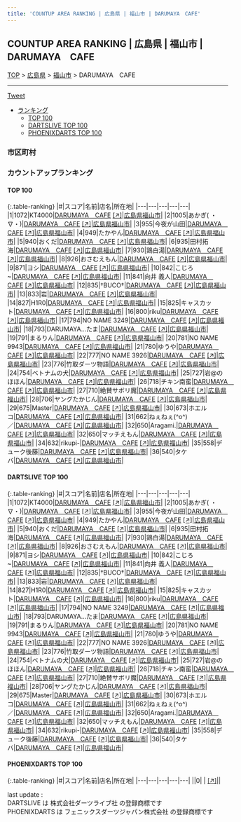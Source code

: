 ```yaml
---
title: 'COUNTUP AREA RANKING | 広島県 | 福山市 | DARUMAYA　CAFE'
---
```

## COUNTUP AREA RANKING | 広島県 | 福山市 | DARUMAYA　CAFE

[TOP](/darts/rank/) > [広島県](/darts/rank/広島県/) > [福山市](/darts/rank/広島県/福山市/) > DARUMAYA　CAFE

___

<a href="https://twitter.com/share?ref_src=twsrc%5Etfw" data-text="COUNTUP AREA RANKING | 広島県福山市DARUMAYA　CAFE" class="twitter-share-button" data-hashtags="DARTSLIVE,PHOENIXDARTS,darts,ダーツ" data-show-count="false">Tweet</a>

* [ランキング](#カウントアップランキング)
    * [TOP 100](#top-100)
    * [DARTSLIVE TOP 100](#dartslive-top-100)
    * [PHOENIXDARTS TOP 100](#phoenixdarts-top-100)

### 市区町村

<ul>

</ul>

### カウントアップランキング

#### TOP 100



{:.table-ranking}
|#|スコア|名前|店名|所在地|
|---|---|---|---|---|
|1|1072|<span class="rank-name-dl">KT4000</span>|<a href="/darts/rank/shops/047db89e96b85fdbb21333aee1bd51e4.html">DARUMAYA　CAFE</a> <a href="https://search.dartslive.com/jp/shop/047db89e96b85fdbb21333aee1bd51e4">[↗]</a>|<a href="/darts/rank/広島県/福山市">広島県福山市</a>|
|2|1005|<span class="rank-name-dl">あかぎ( ・∇・)</span>|<a href="/darts/rank/shops/047db89e96b85fdbb21333aee1bd51e4.html">DARUMAYA　CAFE</a> <a href="https://search.dartslive.com/jp/shop/047db89e96b85fdbb21333aee1bd51e4">[↗]</a>|<a href="/darts/rank/広島県/福山市">広島県福山市</a>|
|3|955|<span class="rank-name-dl">今夜が山田</span>|<a href="/darts/rank/shops/047db89e96b85fdbb21333aee1bd51e4.html">DARUMAYA　CAFE</a> <a href="https://search.dartslive.com/jp/shop/047db89e96b85fdbb21333aee1bd51e4">[↗]</a>|<a href="/darts/rank/広島県/福山市">広島県福山市</a>|
|4|949|<span class="rank-name-dl">たかやん</span>|<a href="/darts/rank/shops/047db89e96b85fdbb21333aee1bd51e4.html">DARUMAYA　CAFE</a> <a href="https://search.dartslive.com/jp/shop/047db89e96b85fdbb21333aee1bd51e4">[↗]</a>|<a href="/darts/rank/広島県/福山市">広島県福山市</a>|
|5|940|<span class="rank-name-dl">おくだ</span>|<a href="/darts/rank/shops/047db89e96b85fdbb21333aee1bd51e4.html">DARUMAYA　CAFE</a> <a href="https://search.dartslive.com/jp/shop/047db89e96b85fdbb21333aee1bd51e4">[↗]</a>|<a href="/darts/rank/広島県/福山市">広島県福山市</a>|
|6|935|<span class="rank-name-dl">田村拓海</span>|<a href="/darts/rank/shops/047db89e96b85fdbb21333aee1bd51e4.html">DARUMAYA　CAFE</a> <a href="https://search.dartslive.com/jp/shop/047db89e96b85fdbb21333aee1bd51e4">[↗]</a>|<a href="/darts/rank/広島県/福山市">広島県福山市</a>|
|7|930|<span class="rank-name-dl">鶏白湯</span>|<a href="/darts/rank/shops/047db89e96b85fdbb21333aee1bd51e4.html">DARUMAYA　CAFE</a> <a href="https://search.dartslive.com/jp/shop/047db89e96b85fdbb21333aee1bd51e4">[↗]</a>|<a href="/darts/rank/広島県/福山市">広島県福山市</a>|
|8|926|<span class="rank-name-dl">おさむえもん</span>|<a href="/darts/rank/shops/047db89e96b85fdbb21333aee1bd51e4.html">DARUMAYA　CAFE</a> <a href="https://search.dartslive.com/jp/shop/047db89e96b85fdbb21333aee1bd51e4">[↗]</a>|<a href="/darts/rank/広島県/福山市">広島県福山市</a>|
|9|871|<span class="rank-name-dl">ヨシ</span>|<a href="/darts/rank/shops/047db89e96b85fdbb21333aee1bd51e4.html">DARUMAYA　CAFE</a> <a href="https://search.dartslive.com/jp/shop/047db89e96b85fdbb21333aee1bd51e4">[↗]</a>|<a href="/darts/rank/広島県/福山市">広島県福山市</a>|
|10|842|<span class="rank-name-dl">こじろ~</span>|<a href="/darts/rank/shops/047db89e96b85fdbb21333aee1bd51e4.html">DARUMAYA　CAFE</a> <a href="https://search.dartslive.com/jp/shop/047db89e96b85fdbb21333aee1bd51e4">[↗]</a>|<a href="/darts/rank/広島県/福山市">広島県福山市</a>|
|11|841|<span class="rank-name-dl">向井 義人</span>|<a href="/darts/rank/shops/047db89e96b85fdbb21333aee1bd51e4.html">DARUMAYA　CAFE</a> <a href="https://search.dartslive.com/jp/shop/047db89e96b85fdbb21333aee1bd51e4">[↗]</a>|<a href="/darts/rank/広島県/福山市">広島県福山市</a>|
|12|835|<span class="rank-name-dl">†BUCO†</span>|<a href="/darts/rank/shops/047db89e96b85fdbb21333aee1bd51e4.html">DARUMAYA　CAFE</a> <a href="https://search.dartslive.com/jp/shop/047db89e96b85fdbb21333aee1bd51e4">[↗]</a>|<a href="/darts/rank/広島県/福山市">広島県福山市</a>|
|13|833|<span class="rank-name-dl">岩</span>|<a href="/darts/rank/shops/047db89e96b85fdbb21333aee1bd51e4.html">DARUMAYA　CAFE</a> <a href="https://search.dartslive.com/jp/shop/047db89e96b85fdbb21333aee1bd51e4">[↗]</a>|<a href="/darts/rank/広島県/福山市">広島県福山市</a>|
|14|827|<span class="rank-name-dl">H1R0</span>|<a href="/darts/rank/shops/047db89e96b85fdbb21333aee1bd51e4.html">DARUMAYA　CAFE</a> <a href="https://search.dartslive.com/jp/shop/047db89e96b85fdbb21333aee1bd51e4">[↗]</a>|<a href="/darts/rank/広島県/福山市">広島県福山市</a>|
|15|825|<span class="rank-name-dl">キャスカット</span>|<a href="/darts/rank/shops/047db89e96b85fdbb21333aee1bd51e4.html">DARUMAYA　CAFE</a> <a href="https://search.dartslive.com/jp/shop/047db89e96b85fdbb21333aee1bd51e4">[↗]</a>|<a href="/darts/rank/広島県/福山市">広島県福山市</a>|
|16|800|<span class="rank-name-dl">riku</span>|<a href="/darts/rank/shops/047db89e96b85fdbb21333aee1bd51e4.html">DARUMAYA　CAFE</a> <a href="https://search.dartslive.com/jp/shop/047db89e96b85fdbb21333aee1bd51e4">[↗]</a>|<a href="/darts/rank/広島県/福山市">広島県福山市</a>|
|17|794|<span class="rank-name-dl">NO NAME 3249</span>|<a href="/darts/rank/shops/047db89e96b85fdbb21333aee1bd51e4.html">DARUMAYA　CAFE</a> <a href="https://search.dartslive.com/jp/shop/047db89e96b85fdbb21333aee1bd51e4">[↗]</a>|<a href="/darts/rank/広島県/福山市">広島県福山市</a>|
|18|793|<span class="rank-name-dl">DARUMAYA...たま</span>|<a href="/darts/rank/shops/047db89e96b85fdbb21333aee1bd51e4.html">DARUMAYA　CAFE</a> <a href="https://search.dartslive.com/jp/shop/047db89e96b85fdbb21333aee1bd51e4">[↗]</a>|<a href="/darts/rank/広島県/福山市">広島県福山市</a>|
|19|791|<span class="rank-name-dl">まるりん</span>|<a href="/darts/rank/shops/047db89e96b85fdbb21333aee1bd51e4.html">DARUMAYA　CAFE</a> <a href="https://search.dartslive.com/jp/shop/047db89e96b85fdbb21333aee1bd51e4">[↗]</a>|<a href="/darts/rank/広島県/福山市">広島県福山市</a>|
|20|781|<span class="rank-name-dl">NO NAME 9943</span>|<a href="/darts/rank/shops/047db89e96b85fdbb21333aee1bd51e4.html">DARUMAYA　CAFE</a> <a href="https://search.dartslive.com/jp/shop/047db89e96b85fdbb21333aee1bd51e4">[↗]</a>|<a href="/darts/rank/広島県/福山市">広島県福山市</a>|
|21|780|<span class="rank-name-dl">ゆうや</span>|<a href="/darts/rank/shops/047db89e96b85fdbb21333aee1bd51e4.html">DARUMAYA　CAFE</a> <a href="https://search.dartslive.com/jp/shop/047db89e96b85fdbb21333aee1bd51e4">[↗]</a>|<a href="/darts/rank/広島県/福山市">広島県福山市</a>|
|22|777|<span class="rank-name-dl">NO NAME 3926</span>|<a href="/darts/rank/shops/047db89e96b85fdbb21333aee1bd51e4.html">DARUMAYA　CAFE</a> <a href="https://search.dartslive.com/jp/shop/047db89e96b85fdbb21333aee1bd51e4">[↗]</a>|<a href="/darts/rank/広島県/福山市">広島県福山市</a>|
|23|776|<span class="rank-name-dl">竹取ダーツ物語</span>|<a href="/darts/rank/shops/047db89e96b85fdbb21333aee1bd51e4.html">DARUMAYA　CAFE</a> <a href="https://search.dartslive.com/jp/shop/047db89e96b85fdbb21333aee1bd51e4">[↗]</a>|<a href="/darts/rank/広島県/福山市">広島県福山市</a>|
|24|754|<span class="rank-name-dl">ベトナムの犬</span>|<a href="/darts/rank/shops/047db89e96b85fdbb21333aee1bd51e4.html">DARUMAYA　CAFE</a> <a href="https://search.dartslive.com/jp/shop/047db89e96b85fdbb21333aee1bd51e4">[↗]</a>|<a href="/darts/rank/広島県/福山市">広島県福山市</a>|
|25|727|<span class="rank-name-dl">岩@のほほん</span>|<a href="/darts/rank/shops/047db89e96b85fdbb21333aee1bd51e4.html">DARUMAYA　CAFE</a> <a href="https://search.dartslive.com/jp/shop/047db89e96b85fdbb21333aee1bd51e4">[↗]</a>|<a href="/darts/rank/広島県/福山市">広島県福山市</a>|
|26|718|<span class="rank-name-dl">チキン南蛮</span>|<a href="/darts/rank/shops/047db89e96b85fdbb21333aee1bd51e4.html">DARUMAYA　CAFE</a> <a href="https://search.dartslive.com/jp/shop/047db89e96b85fdbb21333aee1bd51e4">[↗]</a>|<a href="/darts/rank/広島県/福山市">広島県福山市</a>|
|27|710|<span class="rank-name-dl">絶賛サボリ魔</span>|<a href="/darts/rank/shops/047db89e96b85fdbb21333aee1bd51e4.html">DARUMAYA　CAFE</a> <a href="https://search.dartslive.com/jp/shop/047db89e96b85fdbb21333aee1bd51e4">[↗]</a>|<a href="/darts/rank/広島県/福山市">広島県福山市</a>|
|28|706|<span class="rank-name-dl">ヤングたかじん</span>|<a href="/darts/rank/shops/047db89e96b85fdbb21333aee1bd51e4.html">DARUMAYA　CAFE</a> <a href="https://search.dartslive.com/jp/shop/047db89e96b85fdbb21333aee1bd51e4">[↗]</a>|<a href="/darts/rank/広島県/福山市">広島県福山市</a>|
|29|675|<span class="rank-name-dl">Master</span>|<a href="/darts/rank/shops/047db89e96b85fdbb21333aee1bd51e4.html">DARUMAYA　CAFE</a> <a href="https://search.dartslive.com/jp/shop/047db89e96b85fdbb21333aee1bd51e4">[↗]</a>|<a href="/darts/rank/広島県/福山市">広島県福山市</a>|
|30|673|<span class="rank-name-dl">ホエルコ</span>|<a href="/darts/rank/shops/047db89e96b85fdbb21333aee1bd51e4.html">DARUMAYA　CAFE</a> <a href="https://search.dartslive.com/jp/shop/047db89e96b85fdbb21333aee1bd51e4">[↗]</a>|<a href="/darts/rank/広島県/福山市">広島県福山市</a>|
|31|662|<span class="rank-name-dl">ねぇねぇ(^o^)／</span>|<a href="/darts/rank/shops/047db89e96b85fdbb21333aee1bd51e4.html">DARUMAYA　CAFE</a> <a href="https://search.dartslive.com/jp/shop/047db89e96b85fdbb21333aee1bd51e4">[↗]</a>|<a href="/darts/rank/広島県/福山市">広島県福山市</a>|
|32|650|<span class="rank-name-dl">Aragami.</span>|<a href="/darts/rank/shops/047db89e96b85fdbb21333aee1bd51e4.html">DARUMAYA　CAFE</a> <a href="https://search.dartslive.com/jp/shop/047db89e96b85fdbb21333aee1bd51e4">[↗]</a>|<a href="/darts/rank/広島県/福山市">広島県福山市</a>|
|32|650|<span class="rank-name-dl">マッチえもん</span>|<a href="/darts/rank/shops/047db89e96b85fdbb21333aee1bd51e4.html">DARUMAYA　CAFE</a> <a href="https://search.dartslive.com/jp/shop/047db89e96b85fdbb21333aee1bd51e4">[↗]</a>|<a href="/darts/rank/広島県/福山市">広島県福山市</a>|
|34|632|<span class="rank-name-dl">rikupi-</span>|<a href="/darts/rank/shops/047db89e96b85fdbb21333aee1bd51e4.html">DARUMAYA　CAFE</a> <a href="https://search.dartslive.com/jp/shop/047db89e96b85fdbb21333aee1bd51e4">[↗]</a>|<a href="/darts/rank/広島県/福山市">広島県福山市</a>|
|35|558|<span class="rank-name-dl">デューク後藤</span>|<a href="/darts/rank/shops/047db89e96b85fdbb21333aee1bd51e4.html">DARUMAYA　CAFE</a> <a href="https://search.dartslive.com/jp/shop/047db89e96b85fdbb21333aee1bd51e4">[↗]</a>|<a href="/darts/rank/広島県/福山市">広島県福山市</a>|
|36|540|<span class="rank-name-dl">タケバ</span>|<a href="/darts/rank/shops/047db89e96b85fdbb21333aee1bd51e4.html">DARUMAYA　CAFE</a> <a href="https://search.dartslive.com/jp/shop/047db89e96b85fdbb21333aee1bd51e4">[↗]</a>|<a href="/darts/rank/広島県/福山市">広島県福山市</a>|


#### DARTSLIVE TOP 100



{:.table-ranking}
|#|スコア|名前|店名|所在地|
|---|---|---|---|---|
|1|1072|<span class="rank-name-dl">KT4000</span>|<a href="/darts/rank/shops/047db89e96b85fdbb21333aee1bd51e4.html">DARUMAYA　CAFE</a> <a href="https://search.dartslive.com/jp/shop/047db89e96b85fdbb21333aee1bd51e4">[↗]</a>|<a href="/darts/rank/広島県/福山市">広島県福山市</a>|
|2|1005|<span class="rank-name-dl">あかぎ( ・∇・)</span>|<a href="/darts/rank/shops/047db89e96b85fdbb21333aee1bd51e4.html">DARUMAYA　CAFE</a> <a href="https://search.dartslive.com/jp/shop/047db89e96b85fdbb21333aee1bd51e4">[↗]</a>|<a href="/darts/rank/広島県/福山市">広島県福山市</a>|
|3|955|<span class="rank-name-dl">今夜が山田</span>|<a href="/darts/rank/shops/047db89e96b85fdbb21333aee1bd51e4.html">DARUMAYA　CAFE</a> <a href="https://search.dartslive.com/jp/shop/047db89e96b85fdbb21333aee1bd51e4">[↗]</a>|<a href="/darts/rank/広島県/福山市">広島県福山市</a>|
|4|949|<span class="rank-name-dl">たかやん</span>|<a href="/darts/rank/shops/047db89e96b85fdbb21333aee1bd51e4.html">DARUMAYA　CAFE</a> <a href="https://search.dartslive.com/jp/shop/047db89e96b85fdbb21333aee1bd51e4">[↗]</a>|<a href="/darts/rank/広島県/福山市">広島県福山市</a>|
|5|940|<span class="rank-name-dl">おくだ</span>|<a href="/darts/rank/shops/047db89e96b85fdbb21333aee1bd51e4.html">DARUMAYA　CAFE</a> <a href="https://search.dartslive.com/jp/shop/047db89e96b85fdbb21333aee1bd51e4">[↗]</a>|<a href="/darts/rank/広島県/福山市">広島県福山市</a>|
|6|935|<span class="rank-name-dl">田村拓海</span>|<a href="/darts/rank/shops/047db89e96b85fdbb21333aee1bd51e4.html">DARUMAYA　CAFE</a> <a href="https://search.dartslive.com/jp/shop/047db89e96b85fdbb21333aee1bd51e4">[↗]</a>|<a href="/darts/rank/広島県/福山市">広島県福山市</a>|
|7|930|<span class="rank-name-dl">鶏白湯</span>|<a href="/darts/rank/shops/047db89e96b85fdbb21333aee1bd51e4.html">DARUMAYA　CAFE</a> <a href="https://search.dartslive.com/jp/shop/047db89e96b85fdbb21333aee1bd51e4">[↗]</a>|<a href="/darts/rank/広島県/福山市">広島県福山市</a>|
|8|926|<span class="rank-name-dl">おさむえもん</span>|<a href="/darts/rank/shops/047db89e96b85fdbb21333aee1bd51e4.html">DARUMAYA　CAFE</a> <a href="https://search.dartslive.com/jp/shop/047db89e96b85fdbb21333aee1bd51e4">[↗]</a>|<a href="/darts/rank/広島県/福山市">広島県福山市</a>|
|9|871|<span class="rank-name-dl">ヨシ</span>|<a href="/darts/rank/shops/047db89e96b85fdbb21333aee1bd51e4.html">DARUMAYA　CAFE</a> <a href="https://search.dartslive.com/jp/shop/047db89e96b85fdbb21333aee1bd51e4">[↗]</a>|<a href="/darts/rank/広島県/福山市">広島県福山市</a>|
|10|842|<span class="rank-name-dl">こじろ~</span>|<a href="/darts/rank/shops/047db89e96b85fdbb21333aee1bd51e4.html">DARUMAYA　CAFE</a> <a href="https://search.dartslive.com/jp/shop/047db89e96b85fdbb21333aee1bd51e4">[↗]</a>|<a href="/darts/rank/広島県/福山市">広島県福山市</a>|
|11|841|<span class="rank-name-dl">向井 義人</span>|<a href="/darts/rank/shops/047db89e96b85fdbb21333aee1bd51e4.html">DARUMAYA　CAFE</a> <a href="https://search.dartslive.com/jp/shop/047db89e96b85fdbb21333aee1bd51e4">[↗]</a>|<a href="/darts/rank/広島県/福山市">広島県福山市</a>|
|12|835|<span class="rank-name-dl">†BUCO†</span>|<a href="/darts/rank/shops/047db89e96b85fdbb21333aee1bd51e4.html">DARUMAYA　CAFE</a> <a href="https://search.dartslive.com/jp/shop/047db89e96b85fdbb21333aee1bd51e4">[↗]</a>|<a href="/darts/rank/広島県/福山市">広島県福山市</a>|
|13|833|<span class="rank-name-dl">岩</span>|<a href="/darts/rank/shops/047db89e96b85fdbb21333aee1bd51e4.html">DARUMAYA　CAFE</a> <a href="https://search.dartslive.com/jp/shop/047db89e96b85fdbb21333aee1bd51e4">[↗]</a>|<a href="/darts/rank/広島県/福山市">広島県福山市</a>|
|14|827|<span class="rank-name-dl">H1R0</span>|<a href="/darts/rank/shops/047db89e96b85fdbb21333aee1bd51e4.html">DARUMAYA　CAFE</a> <a href="https://search.dartslive.com/jp/shop/047db89e96b85fdbb21333aee1bd51e4">[↗]</a>|<a href="/darts/rank/広島県/福山市">広島県福山市</a>|
|15|825|<span class="rank-name-dl">キャスカット</span>|<a href="/darts/rank/shops/047db89e96b85fdbb21333aee1bd51e4.html">DARUMAYA　CAFE</a> <a href="https://search.dartslive.com/jp/shop/047db89e96b85fdbb21333aee1bd51e4">[↗]</a>|<a href="/darts/rank/広島県/福山市">広島県福山市</a>|
|16|800|<span class="rank-name-dl">riku</span>|<a href="/darts/rank/shops/047db89e96b85fdbb21333aee1bd51e4.html">DARUMAYA　CAFE</a> <a href="https://search.dartslive.com/jp/shop/047db89e96b85fdbb21333aee1bd51e4">[↗]</a>|<a href="/darts/rank/広島県/福山市">広島県福山市</a>|
|17|794|<span class="rank-name-dl">NO NAME 3249</span>|<a href="/darts/rank/shops/047db89e96b85fdbb21333aee1bd51e4.html">DARUMAYA　CAFE</a> <a href="https://search.dartslive.com/jp/shop/047db89e96b85fdbb21333aee1bd51e4">[↗]</a>|<a href="/darts/rank/広島県/福山市">広島県福山市</a>|
|18|793|<span class="rank-name-dl">DARUMAYA...たま</span>|<a href="/darts/rank/shops/047db89e96b85fdbb21333aee1bd51e4.html">DARUMAYA　CAFE</a> <a href="https://search.dartslive.com/jp/shop/047db89e96b85fdbb21333aee1bd51e4">[↗]</a>|<a href="/darts/rank/広島県/福山市">広島県福山市</a>|
|19|791|<span class="rank-name-dl">まるりん</span>|<a href="/darts/rank/shops/047db89e96b85fdbb21333aee1bd51e4.html">DARUMAYA　CAFE</a> <a href="https://search.dartslive.com/jp/shop/047db89e96b85fdbb21333aee1bd51e4">[↗]</a>|<a href="/darts/rank/広島県/福山市">広島県福山市</a>|
|20|781|<span class="rank-name-dl">NO NAME 9943</span>|<a href="/darts/rank/shops/047db89e96b85fdbb21333aee1bd51e4.html">DARUMAYA　CAFE</a> <a href="https://search.dartslive.com/jp/shop/047db89e96b85fdbb21333aee1bd51e4">[↗]</a>|<a href="/darts/rank/広島県/福山市">広島県福山市</a>|
|21|780|<span class="rank-name-dl">ゆうや</span>|<a href="/darts/rank/shops/047db89e96b85fdbb21333aee1bd51e4.html">DARUMAYA　CAFE</a> <a href="https://search.dartslive.com/jp/shop/047db89e96b85fdbb21333aee1bd51e4">[↗]</a>|<a href="/darts/rank/広島県/福山市">広島県福山市</a>|
|22|777|<span class="rank-name-dl">NO NAME 3926</span>|<a href="/darts/rank/shops/047db89e96b85fdbb21333aee1bd51e4.html">DARUMAYA　CAFE</a> <a href="https://search.dartslive.com/jp/shop/047db89e96b85fdbb21333aee1bd51e4">[↗]</a>|<a href="/darts/rank/広島県/福山市">広島県福山市</a>|
|23|776|<span class="rank-name-dl">竹取ダーツ物語</span>|<a href="/darts/rank/shops/047db89e96b85fdbb21333aee1bd51e4.html">DARUMAYA　CAFE</a> <a href="https://search.dartslive.com/jp/shop/047db89e96b85fdbb21333aee1bd51e4">[↗]</a>|<a href="/darts/rank/広島県/福山市">広島県福山市</a>|
|24|754|<span class="rank-name-dl">ベトナムの犬</span>|<a href="/darts/rank/shops/047db89e96b85fdbb21333aee1bd51e4.html">DARUMAYA　CAFE</a> <a href="https://search.dartslive.com/jp/shop/047db89e96b85fdbb21333aee1bd51e4">[↗]</a>|<a href="/darts/rank/広島県/福山市">広島県福山市</a>|
|25|727|<span class="rank-name-dl">岩@のほほん</span>|<a href="/darts/rank/shops/047db89e96b85fdbb21333aee1bd51e4.html">DARUMAYA　CAFE</a> <a href="https://search.dartslive.com/jp/shop/047db89e96b85fdbb21333aee1bd51e4">[↗]</a>|<a href="/darts/rank/広島県/福山市">広島県福山市</a>|
|26|718|<span class="rank-name-dl">チキン南蛮</span>|<a href="/darts/rank/shops/047db89e96b85fdbb21333aee1bd51e4.html">DARUMAYA　CAFE</a> <a href="https://search.dartslive.com/jp/shop/047db89e96b85fdbb21333aee1bd51e4">[↗]</a>|<a href="/darts/rank/広島県/福山市">広島県福山市</a>|
|27|710|<span class="rank-name-dl">絶賛サボリ魔</span>|<a href="/darts/rank/shops/047db89e96b85fdbb21333aee1bd51e4.html">DARUMAYA　CAFE</a> <a href="https://search.dartslive.com/jp/shop/047db89e96b85fdbb21333aee1bd51e4">[↗]</a>|<a href="/darts/rank/広島県/福山市">広島県福山市</a>|
|28|706|<span class="rank-name-dl">ヤングたかじん</span>|<a href="/darts/rank/shops/047db89e96b85fdbb21333aee1bd51e4.html">DARUMAYA　CAFE</a> <a href="https://search.dartslive.com/jp/shop/047db89e96b85fdbb21333aee1bd51e4">[↗]</a>|<a href="/darts/rank/広島県/福山市">広島県福山市</a>|
|29|675|<span class="rank-name-dl">Master</span>|<a href="/darts/rank/shops/047db89e96b85fdbb21333aee1bd51e4.html">DARUMAYA　CAFE</a> <a href="https://search.dartslive.com/jp/shop/047db89e96b85fdbb21333aee1bd51e4">[↗]</a>|<a href="/darts/rank/広島県/福山市">広島県福山市</a>|
|30|673|<span class="rank-name-dl">ホエルコ</span>|<a href="/darts/rank/shops/047db89e96b85fdbb21333aee1bd51e4.html">DARUMAYA　CAFE</a> <a href="https://search.dartslive.com/jp/shop/047db89e96b85fdbb21333aee1bd51e4">[↗]</a>|<a href="/darts/rank/広島県/福山市">広島県福山市</a>|
|31|662|<span class="rank-name-dl">ねぇねぇ(^o^)／</span>|<a href="/darts/rank/shops/047db89e96b85fdbb21333aee1bd51e4.html">DARUMAYA　CAFE</a> <a href="https://search.dartslive.com/jp/shop/047db89e96b85fdbb21333aee1bd51e4">[↗]</a>|<a href="/darts/rank/広島県/福山市">広島県福山市</a>|
|32|650|<span class="rank-name-dl">Aragami.</span>|<a href="/darts/rank/shops/047db89e96b85fdbb21333aee1bd51e4.html">DARUMAYA　CAFE</a> <a href="https://search.dartslive.com/jp/shop/047db89e96b85fdbb21333aee1bd51e4">[↗]</a>|<a href="/darts/rank/広島県/福山市">広島県福山市</a>|
|32|650|<span class="rank-name-dl">マッチえもん</span>|<a href="/darts/rank/shops/047db89e96b85fdbb21333aee1bd51e4.html">DARUMAYA　CAFE</a> <a href="https://search.dartslive.com/jp/shop/047db89e96b85fdbb21333aee1bd51e4">[↗]</a>|<a href="/darts/rank/広島県/福山市">広島県福山市</a>|
|34|632|<span class="rank-name-dl">rikupi-</span>|<a href="/darts/rank/shops/047db89e96b85fdbb21333aee1bd51e4.html">DARUMAYA　CAFE</a> <a href="https://search.dartslive.com/jp/shop/047db89e96b85fdbb21333aee1bd51e4">[↗]</a>|<a href="/darts/rank/広島県/福山市">広島県福山市</a>|
|35|558|<span class="rank-name-dl">デューク後藤</span>|<a href="/darts/rank/shops/047db89e96b85fdbb21333aee1bd51e4.html">DARUMAYA　CAFE</a> <a href="https://search.dartslive.com/jp/shop/047db89e96b85fdbb21333aee1bd51e4">[↗]</a>|<a href="/darts/rank/広島県/福山市">広島県福山市</a>|
|36|540|<span class="rank-name-dl">タケバ</span>|<a href="/darts/rank/shops/047db89e96b85fdbb21333aee1bd51e4.html">DARUMAYA　CAFE</a> <a href="https://search.dartslive.com/jp/shop/047db89e96b85fdbb21333aee1bd51e4">[↗]</a>|<a href="/darts/rank/広島県/福山市">広島県福山市</a>|


#### PHOENIXDARTS TOP 100



{:.table-ranking}
|#|スコア|名前|店名|所在地|
|---|---|---|---|---|
||0|<span class="rank-name-dl"> </span>|<a href="/darts/rank/shops/.html"></a> <a href="">[↗]</a>|<a href="/darts/rank//"></a>|


<div class="footer border-top border-gray-light mt-5 pt-3 text-right text-gray">
    last update : <span style="font-weight: italic" id="foot_last_modified"></span><br />
    DARTSLIVE は 株式会社ダーツライブ社 の登録商標です<br />
    PHOENIXDARTS は フェニックスダーツジャパン株式会社 の登録商標です<br />
</div>

<script src="https://cdnjs.cloudflare.com/ajax/libs/jquery.tablesorter/2.31.3/js/jquery.tablesorter.min.js" integrity="sha512-qzgd5cYSZcosqpzpn7zF2ZId8f/8CHmFKZ8j7mU4OUXTNRd5g+ZHBPsgKEwoqxCtdQvExE5LprwwPAgoicguNg==" crossorigin="anonymous" referrerpolicy="no-referrer"></script>
<link rel="stylesheet" href="https://cdnjs.cloudflare.com/ajax/libs/jquery.tablesorter/2.31.3/css/theme.default.min.css" integrity="sha512-wghhOJkjQX0Lh3NSWvNKeZ0ZpNn+SPVXX1Qyc9OCaogADktxrBiBdKGDoqVUOyhStvMBmJQ8ZdMHiR3wuEq8+w==" crossorigin="anonymous" referrerpolicy="no-referrer" />
<script>
$(function() {
    $(".table-ranking").tablesorter({sortList:[[0, 0]]});
    $("#foot_last_modified").text(formatDate(new Date(document.lastModified), 'yyyy-MM-dd HH:mm:ss'));
});
</script>

<script async src="https://platform.twitter.com/widgets.js" charset="utf-8"></script>